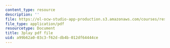 ```yaml
---
content_type: resource
description: ''
file: https://ol-ocw-studio-app-production.s3.amazonaws.com/courses/res-8-005-vibrations-and-waves-problem-solving-fall-2012/a99b62a003c3f62ddb4b012df64444ce_YbFgNsM6r44.pdf
file_type: application/pdf
resourcetype: Document
title: 3play pdf file
uid: a99b62a0-03c3-f62d-db4b-012df64444ce
---
```

